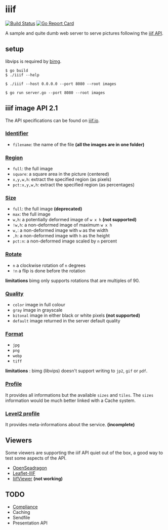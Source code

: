 # iiif

[![Build Status](https://travis-ci.org/greut/iiif.svg?branch=master)](https://travis-ci.org/greut/iiif)
[![Go Report Card](https://goreportcard.com/badge/github.com/greut/iiif)](https://goreportcard.com/report/github.com/greut/iiif)

A sample and quite dumb web server to serve pictures following the [iiif API](http://iiif.io/).

## setup

libvips is required by [bimg](https://github.com/h2non/bimg/).

```
$ go build
$ ./iiif --help

$ ./iiif --host 0.0.0.0 --port 8080 --root images

$ go run server.go --port 8080 --root images
```

## iiif image API 2.1

The API specifications can be found on [iiif.io](http://iiif.io/api/image/2.1/index.html).

### [Identifier](http://iiif.io/api/image/2.1/#identifier)

* `filename`: the name of the file **(all the images are in one folder)**

### [Region](http://iiif.io/api/image/2.1/index.html#region)

* `full`: the full image
* `square`: a square area in the picture (centered)
* `x,y,w,h`: extract the specified region (as pixels)
* `pct:x,y,w,h`: extract the specified region (as percentages)

### [Size](http://iiif.io/api/image/2.1/index.html#size)

* `full`: the full image **(deprecated)**
* `max`: the full image
* `w,h`: a potentially deformed image of `w x h` **(not supported)**
* `!w,h`: a non-deformed image of maximum `w x h`
* `w,`: a non-deformed image with `w` as the width
* `,h`: a non-deformed image with `h` as the height
* `pct:n`: a non-deformed image scaled by `n` percent

### [Rotate](http://iiif.io/api/image/2.1/index.html#rotation)

* `n` a clockwise rotation of `n` degrees
* `!n` a flip is done before the rotation

__limitations__ bimg only supports rotations that are multiples of 90.

### [Quality](http://iiif.io/api/image/2.1/index.html#quality)

* `color` image in full colour
* `gray` image in grayscale
* `bitonal` image in either black or white pixels **(not supported)**
* `default` image returned in the server default quality

### [Format](http://iiif.io/api/image/2.1/index.html#format)

* `jpg`
* `png`
* `webp`
* `tiff`

__limitations__ : bimg (libvips) doesn't support writing to `jp2`, `gif` or `pdf`.

### [Profile](http://iiif.io/api/image/2.1/#image-information)

It provides all informations but the available `sizes` and `tiles`. The `sizes`
information would be much better linked with a Cache system.

### [Level2 profile](http://iiif.io/api/image/2.1/#profile-description)

It provides meta-informations about the service. **(incomplete)**

## Viewers

Some viewers are supporting the iiif API quiet out of the box, a good way to
test some aspects of the API.

* [OpenSeadragon](http://openseadragon.github.io/)
* [Leaflet-IIIF](https://github.com/mejackreed/Leaflet-IIIF)
* [IiifViewer](https://github.com/klokantech/iiifviewer) **(not working)**

## TODO

* [Compliance](http://iiif.io/api/image/2.1/compliance/)
* Caching
* Sendfile
* Presentation API
